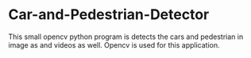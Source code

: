 # Car-and-Pedestrian-Detector
This small opencv python program is detects the cars and pedestrian in image as and videos as well. Opencv is used for this application.
